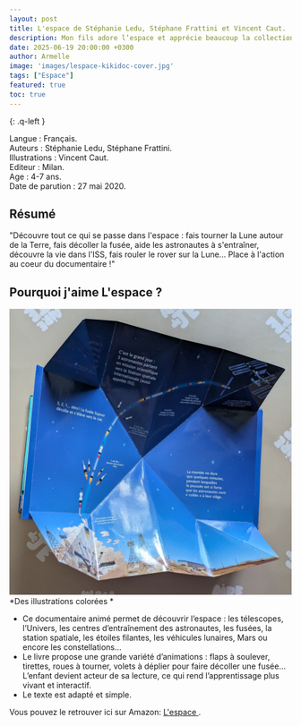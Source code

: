 ```yaml
---
layout: post
title: L'espace de Stéphanie Ledu, Stéphane Frattini et Vincent Caut.
description: Mon fils adore l’espace et apprécie beaucoup la collection mes docs animés, à la fois accessible et ludique.
date: 2025-06-19 20:00:00 +0300
author: Armelle
image: 'images/lespace-kikidoc-cover.jpg'
tags: ["Espace"]
featured: true
toc: true
---
```


{: .q-left }

Langue : Français.  
Auteurs : Stéphanie Ledu, Stéphane Frattini.                                        
Illustrations : Vincent Caut.         
Editeur : Milan.           
Age : 4-7 ans.          
Date de parution : 27 mai 2020.

## Résumé

"Découvre tout ce qui se passe dans l'espace : fais tourner la Lune autour de la Terre, fais décoller la fusée, aide les astronautes à s'entraîner, découvre la vie dans l'ISS, fais rouler le rover sur la Lune... Place à l'action au coeur du documentaire !"

## Pourquoi j'aime L'espace ?

![Des illustrations colorées](images/lespace-kikidoc-int.jpg)
*Des illustrations colorées *
- Ce documentaire animé permet de découvrir l’espace : les télescopes, l’Univers, les centres d’entraînement des astronautes, les fusées, la station spatiale, les étoiles filantes, les véhicules lunaires, Mars ou encore les constellations…
- Le livre propose une grande variété d’animations : flaps à soulever, tirettes, roues à tourner, volets à déplier pour faire décoller une fusée… L’enfant devient acteur de sa lecture, ce qui rend l’apprentissage plus vivant et interactif.
- Le texte est adapté et simple.

Vous pouvez le retrouver ici sur Amazon: [L'espace ](https://amzn.to/3GMQJK3). 


